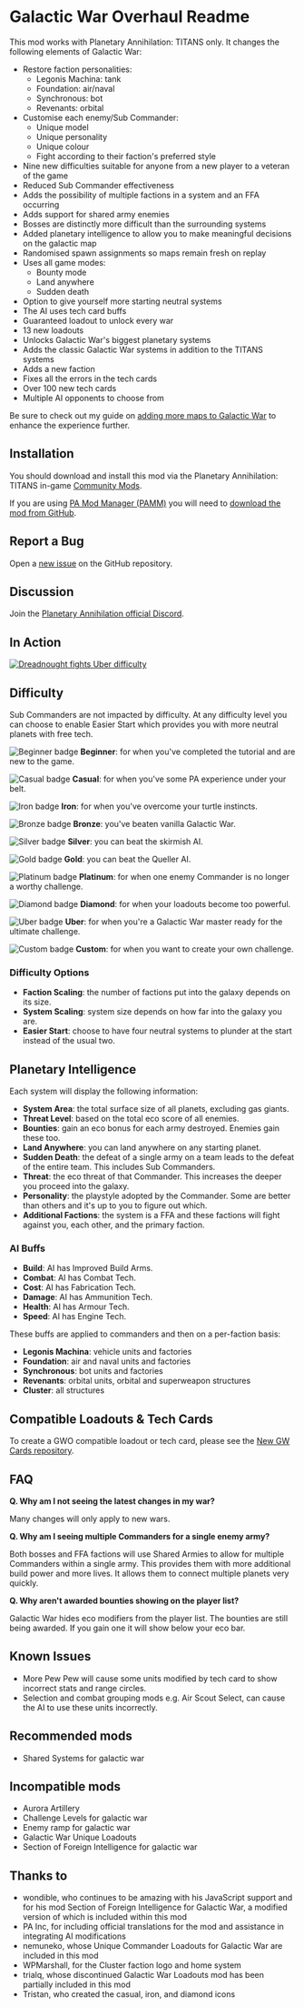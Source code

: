 # Galactic War Overhaul Readme

This mod works with Planetary Annihilation: TITANS only. It changes the following elements of Galactic War:

- Restore faction personalities:
  - Legonis Machina: tank
  - Foundation: air/naval
  - Synchronous: bot
  - Revenants: orbital
- Customise each enemy/Sub Commander:
  - Unique model
  - Unique personality
  - Unique colour
  - Fight according to their faction's preferred style
- Nine new difficulties suitable for anyone from a new player to a veteran of the game
- Reduced Sub Commander effectiveness
- Adds the possibility of multiple factions in a system and an FFA occurring
- Adds support for shared army enemies
- Bosses are distinctly more difficult than the surrounding systems
- Added planetary intelligence to allow you to make meaningful decisions on the galactic map
- Randomised spawn assignments so maps remain fresh on replay
- Uses all game modes:
  - Bounty mode
  - Land anywhere
  - Sudden death
- Option to give yourself more starting neutral systems
- The AI uses tech card buffs
- Guaranteed loadout to unlock every war
- 13 new loadouts
- Unlocks Galactic War's biggest planetary systems
- Adds the classic Galactic War systems in addition to the TITANS systems
- Adds a new faction
- Fixes all the errors in the tech cards
- Over 100 new tech cards
- Multiple AI opponents to choose from

Be sure to check out my guide on [adding more maps to Galactic War](https://planetaryannihilation.com/guides/galactic-war-difficulty-and-adding-more-maps/) to enhance the experience further.

## Installation

You should download and install this mod via the Planetary Annihilation: TITANS in-game [Community Mods](https://steamcommunity.com/sharedfiles/filedetails/?id=1417396826).

If you are using [PA Mod Manager (PAMM)](https://steamcommunity.com/sharedfiles/filedetails/?id=2631864717) you will need to [download the mod from GitHub](https://github.com/Quitch/GW-AI-Overhaul/releases/latest).

## Report a Bug

Open a [new issue](https://github.com/Quitch/GW-AI-Overhaul/issues) on the GitHub repository.

## Discussion

Join the [Planetary Annihilation official Discord](https://discord.gg/pa).

## In Action

[![Dreadnought fights Uber difficulty](https://i3.ytimg.com/vi/0S9D-8toEo4/hqdefault.jpg)](https://www.youtube.com/watch?v=0S9D-8toEo4&list=PLQJ47Ozz5Z8cVOG_LodEWRHtHcFSKBA3e)

## Difficulty

Sub Commanders are not impacted by difficulty. At any difficulty level you can choose to enable Easier Start which provides you with more neutral planets with free tech.

![Beginner badge](./ui/mods/com.pa.quitch.gwaioverhaul/shared/img/-1_beginner.png) **Beginner**: for when you've completed the tutorial and are new to the game.

![Casual badge](./ui/mods/com.pa.quitch.gwaioverhaul/shared/img/0_casual.png) **Casual**: for when you've some PA experience under your belt.

![Iron badge](./ui/mods/com.pa.quitch.gwaioverhaul/shared/img/1_iron.png) **Iron**: for when you've overcome your turtle instincts.

![Bronze badge](./ui/mods/com.pa.quitch.gwaioverhaul/shared/img/2_bronze.png) **Bronze**: you've beaten vanilla Galactic War.

![Silver badge](./ui/mods/com.pa.quitch.gwaioverhaul/shared/img/3_silver.png) **Silver**: you can beat the skirmish AI.

![Gold badge](./ui/mods/com.pa.quitch.gwaioverhaul/shared/img/4_gold.png) **Gold**: you can beat the Queller AI.

![Platinum badge](./ui/mods/com.pa.quitch.gwaioverhaul/shared/img/5_platinum.png) **Platinum**: for when one enemy Commander is no longer a worthy challenge.

![Diamond badge](./ui/mods/com.pa.quitch.gwaioverhaul/shared/img/6_diamond.png) **Diamond**: for when your loadouts become too powerful.

![Uber badge](./ui/mods/com.pa.quitch.gwaioverhaul/shared/img/7_uber.png) **Uber**: for when you're a Galactic War master ready for the ultimate challenge.

![Custom badge](./ui/mods/com.pa.quitch.gwaioverhaul/shared/img/8_custom.png) **Custom**: for when you want to create your own challenge.

### Difficulty Options

- **Faction Scaling**: the number of factions put into the galaxy depends on its size.
- **System Scaling**: system size depends on how far into the galaxy you are.
- **Easier Start**: choose to have four neutral systems to plunder at the start instead of the usual two.

## Planetary Intelligence

Each system will display the following information:

- **System Area**: the total surface size of all planets, excluding gas giants.
- **Threat Level**: based on the total eco score of all enemies.
- **Bounties**: gain an eco bonus for each army destroyed. Enemies gain these too.
- **Land Anywhere**: you can land anywhere on any starting planet.
- **Sudden Death**: the defeat of a single army on a team leads to the defeat of the entire team. This includes Sub Commanders.
- **Threat**: the eco threat of that Commander. This increases the deeper you proceed into the galaxy.
- **Personality**: the playstyle adopted by the Commander. Some are better than others and it's up to you to figure out which.
- **Additional Factions**: the system is a FFA and these factions will fight against you, each other, and the primary faction.

### AI Buffs

- **Build**: AI has Improved Build Arms.
- **Combat**: AI has Combat Tech.
- **Cost**: AI has Fabrication Tech.
- **Damage**: AI has Ammunition Tech.
- **Health**: AI has Armour Tech.
- **Speed**: AI has Engine Tech.

These buffs are applied to commanders and then on a per-faction basis:

- **Legonis Machina**: vehicle units and factories
- **Foundation**: air and naval units and factories
- **Synchronous**: bot units and factories
- **Revenants**: orbital units, orbital and superweapon structures
- **Cluster**: all structures

## Compatible Loadouts & Tech Cards

To create a GWO compatible loadout or tech card, please see the [New GW Cards repository](https://github.com/Quitch/New-GW-Cards/).

## FAQ

**Q. Why am I not seeing the latest changes in my war?**

Many changes will only apply to new wars.

**Q. Why am I seeing multiple Commanders for a single enemy army?**

Both bosses and FFA factions will use Shared Armies to allow for multiple Commanders within a single army. This provides them with more additional build power and more lives. It allows them to connect multiple planets very quickly.

**Q. Why aren't awarded bounties showing on the player list?**

Galactic War hides eco modifiers from the player list. The bounties are still being awarded. If you gain one it will show below your eco bar.

## Known Issues

- More Pew Pew will cause some units modified by tech card to show incorrect stats and range circles.
- Selection and combat grouping mods e.g. Air Scout Select, can cause the AI to use these units incorrectly.

## Recommended mods

- Shared Systems for galactic war

## Incompatible mods

- Aurora Artillery
- Challenge Levels for galactic war
- Enemy ramp for galactic war
- Galactic War Unique Loadouts
- Section of Foreign Intelligence for galactic war

## Thanks to

- wondible, who continues to be amazing with his JavaScript support and for his mod Section of Foreign Intelligence for Galactic War, a modified version of which is included within this mod
- PA Inc, for including official translations for the mod and assistance in integrating AI modifications
- nemuneko, whose Unique Commander Loadouts for Galactic War are included in this mod
- WPMarshall, for the Cluster faction logo and home system
- trialq, whose discontinued Galactic War Loadouts mod has been partially included in this mod
- Tristan, who created the casual, iron, and diamond icons
